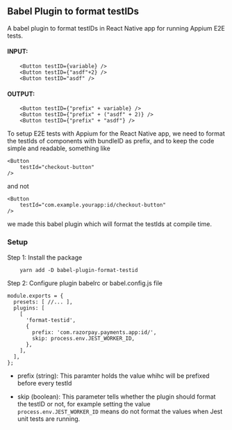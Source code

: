## Babel Plugin to format testIDs

A babel plugin to format testIDs in React Native app for running Appium E2E tests.

#### INPUT:
```
    <Button testID={variable} />
    <Button testID={"asdf"+2} />
    <Button testID="asdf" />
```

#### OUTPUT:
```
    <Button testID={"prefix" + variable} />
    <Button testID={"prefix" + ("asdf" + 2)} />
    <Button testID={"prefix" + "asdf"} />
```


To setup E2E tests with Appium for the React Native app, we need to format the testIds of components with bundleID as prefix, and to keep the code simple and readable, something like

```
<Button
    testId="checkout-button"
/>
``` 

and not

```
<Button
    testId="com.example.yourapp:id/checkout-button"
/>
``` 
we made this babel plugin which will format the testIds at compile time.



### Setup

Step 1: Install the package

```
    yarn add -D babel-plugin-format-testid
```

Step 2: Configure plugin babelrc or babel.config.js file

```
module.exports = {
  presets: [ //... ],
  plugins: [
    [
      'format-testid',
      {
        prefix: 'com.razorpay.payments.app:id/',
        skip: process.env.JEST_WORKER_ID,
      },
    ],
  ],
};

```


- prefix (string): This paramter holds the value whihc will be prefixed before every testId

- skip (boolean): This parameter tells whether the plugin should format the testID or not, for example setting the value `process.env.JEST_WORKER_ID` means do not format the values when Jest unit tests are running.


